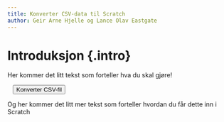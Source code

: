```yaml
---
title: Konverter CSV-data til Scratch
author: Geir Arne Hjelle og Lance Olav Eastgate
---
```


<script type="text/javascript" src="https://cdnjs.cloudflare.com/ajax/libs/jszip/3.0.0/jszip.min.js"></script>
<script type="text/javascript" src="https://cdnjs.cloudflare.com/ajax/libs/FileSaver.js/2014-11-29/FileSaver.min.js"></script>
<script type="text/javascript" src="https://cdnjs.cloudflare.com/ajax/libs/es6-promise/3.2.2/es6-promise.min.js"></script>
<script type="text/javascript" src="https://cdnjs.cloudflare.com/ajax/libs/PapaParse/4.1.2/papaparse.min.js"></script>

# Introduksjon {.intro}

Her kommer det litt tekst som forteller hva du skal gjøre!

<div style="margin: auto; width: 480px">
  <button id="hent_fil" class="btn btn-success btn-lg btn-block">Konverter CSV-fil</button>
  <input type="file" id="csv_fil" style="display:none">

  <div id="feilmelding"></div>
</div>

Og her kommer det litt mer tekst som forteller hvordan du får dette inn i Scratch

<script>
function loadFile(url, type) {
  var p = new Promise(function(resolve, reject) {
    var req = new XMLHttpRequest();
    req.open('GET', url, true);
    req.responseType = type;
    req.onload = function(e) {
      resolve(req.response);
    }
    req.onerror = function(err) {
      reject(err);
    }

    req.send();
  });

  return p;
}

function logError(e) {
  console.error(e);
}

function manipulateJson(csvStr, jsonStr){
  console.log(jsonStr);
  console.log(csvStr);
  var csvJson = Papa.parse(csvStr, {skipEmptyLines: true});
  console.log(csvJson);

  var headers = csvJson.data[0];
  var rows = csvJson.data.slice(1);
  console.log(rows)

  var children = [];
  for (var i=0; i < headers.length; ++i) {
    children.push({
      'listName': headers[i],
      'contents': rows.map(function(r) {
        return r[i];
      }),
      'isPersistent': false,
      'x': 5 + i * 10,
      'y': 5,
      'width': 100,
      'height': 200,
      'visible': true
    });
  }
  console.log(children);

  var jo = JSON.parse(jsonStr);
  jo['lists'] = children;
  return JSON.stringify(jo);
}

var fileUpload = document.getElementById('csv_fil');

document.getElementById('hent_fil').onclick = function() {
  fileUpload.click();
};

fileUpload.onchange = function() {
  var loadedCsv = new Promise(function(resolve, reject) {
    var file = fileUpload.files[0];
    fr = new FileReader();
    fr.onload = function() {
      resolve(fr.result);
    };
    fr.onerror = function(err) {
      reject(err);
    };
    fr.readAsText(file);
  });

  var zip = new JSZip();
  var loadedZip = loadFile('empty_project.sb2', 'blob');
  var gotJsonContent = new Promise(function(resolve, reject) {
    loadedZip.then(function(response){
      zip.loadAsync(response).then(function() {
        zip.file('project.json').async('string').then(function(content) {
          resolve(content);
        }, reject);
      }, logError);
    });
  });

  function all_success(values) {
    var csvResponse = values[0];
    var jsonStr = values[1];
    zip.file('project.json', manipulateJson(csvResponse, jsonStr));
  }

  function saveZip() {
    zip.generateAsync({type: 'blob'}).then(function(content) {
      saveAs(content, 'data.sb2');
    }, logError);
  }

  Promise.all([loadedCsv, gotJsonContent]).then(all_success, logError).then(saveZip, logError);

};
</script>

